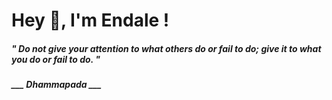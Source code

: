<h1 title="head"> Hey 👋, I'm Endale !</h1>

**<h5><i>" Do not give your attention to what others do or fail to do; give it to what you do or fail to do. "</i></h5>**

*<b>___ Dhammapada ___</b>*
